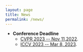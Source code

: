```yaml
---
layout: page
title: News
permalink: /news/
---
```

* **Conference Deadline**
  * [CVPR 2023 -- Nov 11,2022](https://cvpr.thecvf.com/Conferences/2023/Dates).
  * [ICCV 2023 -- Mar 8, 2023](https://iccv2023.thecvf.com/submission.timeline-36800-2-12-8.php).

